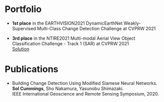 # Portfolio
- **1st place** in the EARTHVISION2021 DynamicEarthNet Weakly-Supervised Multi-Class Change Detection Challenge at CVPRW 2021

- **3rd place** in the NTIRE2021 Multi-modal Aerial View Object Classification Challenge - Track 1 (SAR) at CVPRW 2021  
[Solution](https://github.com/solcummings/ntire2021-sar)

# Publications
- Building Change Detection Using Modified Siamese Neural Networks.
**Sol Cummings**, Sho Nakamura, Yasunobu Shimazaki.  
IEEE International Geoscience and Remote Sensing Symposium, 2020.

